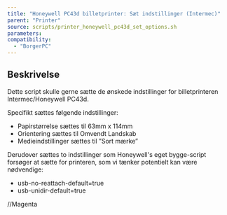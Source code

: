 ```yaml
---
title: "Honeywell PC43d billetprinter: Sæt indstillinger (Intermec)"
parent: "Printer"
source: scripts/printer_honeywell_pc43d_set_options.sh
parameters:
compatibility:
  - "BorgerPC"
---
```


## Beskrivelse
Dette script skulle gerne sætte de ønskede indstillinger for billetprinteren Intermec/Honeywell PC43d.

Specifikt sættes følgende indstillinger:
- Papirstørrelse sættes til 63mm x 114mm
- Orientering sættes til Omvendt Landskab
- Medieindstillinger sættes til ”Sort mærke”

Derudover sættes to indstillinger som Honeywell's eget bygge-script forsøger at sætte for printeren, som vi tænker potentielt kan være nødvendige:
- usb-no-reattach-default=true
- usb-unidir-default=true

//Magenta